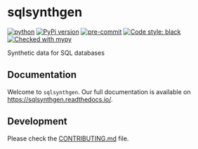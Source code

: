 # sqlsynthgen

[![python](https://img.shields.io/badge/Python-3.9|3.10-3776AB.svg)](https://www.python.org)
[![PyPi version](https://badgen.net/pypi/v/sqlsynthgen/)](https://pypi.org/project/sqlsynthgen)
[![pre-commit](https://img.shields.io/badge/pre--commit-enabled-brightgreen?logo=pre-commit)](https://github.com/pre-commit/pre-commit)
[![Code style: black](https://img.shields.io/badge/code%20style-black-000000.svg)](https://github.com/psf/black)
[![Checked with mypy](http://www.mypy-lang.org/static/mypy_badge.svg)](http://mypy-lang.org/)

Synthetic data for SQL databases

## Documentation

Welcome to `sqlsynthgen`.
Our full documentation is available on <https://sqlsynthgen.readthedocs.io/>.

## Development

Please check the [CONTRIBUTING.md](CONTRIBUTING.md) file.
